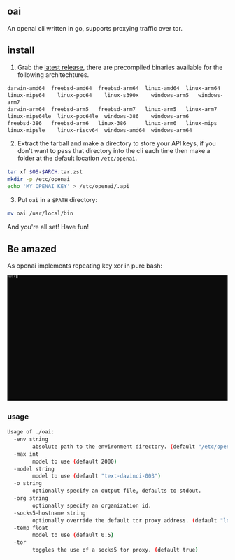 ## oai

An openai cli written in go, supports proxying traffic over tor. 


## install

1) Grab the [latest release](https://github.com/ok-john/oai/releases/tag/v0.0.1), there are precompiled binaries available for the following architechtures.

```
darwin-amd64  freebsd-amd64  freebsd-arm64  linux-amd64  linux-arm64  linux-mips64    linux-ppc64    linux-s390x    windows-arm5   windows-arm7
darwin-arm64  freebsd-arm5   freebsd-arm7   linux-arm5   linux-arm7   linux-mips64le  linux-ppc64le  windows-386    windows-arm6
freebsd-386   freebsd-arm6   linux-386      linux-arm6   linux-mips   linux-mipsle    linux-riscv64  windows-amd64  windows-arm64
```

2) Extract the tarball and make a directory to store your API keys, if you don't want to pass that directory
   into the cli each time then make a folder at the default location `/etc/openai`.

```bash
tar xf $OS-$ARCH.tar.zst
mkdir -p /etc/openai
echo 'MY_OPENAI_KEY' > /etc/openai/.api
```

3) Put `oai` in a `$PATH` directory:

```bash
mv oai /usr/local/bin
```

And you're all set! Have fun!


## Be amazed

As openai implements repeating key xor in pure bash:

<p float="left" align="middle">
<img src="./oai.svg" />
</p>

### usage
```bash
Usage of ./oai:
  -env string
        absolute path to the environment directory. (default "/etc/openai")
  -max int
        model to use (default 2000)
  -model string
        model to use (default "text-davinci-003")
  -o string
        optionally specify an output file, defaults to stdout.
  -org string
        optionally specify an organization id.
  -socks5-hostname string
        optionally override the default tor proxy address. (default "localhost:9050")
  -temp float
        model to use (default 0.5)
  -tor
        toggles the use of a socks5 tor proxy. (default true)
```


